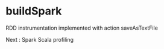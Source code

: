 # buildSpark

RDD instrumentation implemented with action saveAsTextFile

Next : Spark Scala profiling